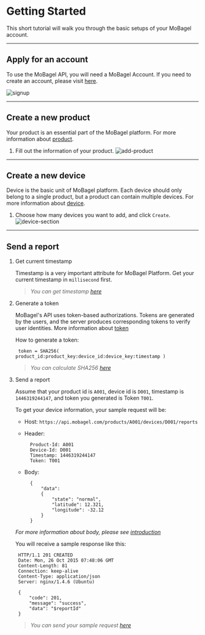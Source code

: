 # Getting Started

This short tutorial will walk you through the basic setups of your MoBagel account.

---
## Apply for an account
To use the MoBagel API, you will need a MoBagel Account. If you need to create an account, please visit [here](https://app.mobagel.com/signup).

![signup](../img/docs/signup.png)

---
## Create a new product
Your product is an essential part of the MoBagel platform. For more information about [product](user-guide/introduction.md#product).

1. Fill out the information of your product.
![add-product](../img/docs/add-product.gif)

---
## Create a new device
Device is the basic unit of MoBagel platform. Each device should only belong to a single product, but a product can contain multiple devices. For more information about [device](user-guide/introduction.md#device).

1. Choose how many devices you want to add, and click `Create`.  
![device-section](../img/docs/add-device.gif)

---
## Send a report
1. Get current timestamp

    Timestamp is a very important attribute for MoBagel Platform. Get your current timestamp in `millisecond` first.

    > *You can get timestamp [here](http://currentmillis.com)*

2. Generate a token

    MoBagel's API uses token-based authorizations. Tokens are generated by the users, and the server produces corresponding tokens to verify user identities. More information about [token](user-guide/introduction.md#token)

    How to generate a token:

        token = SHA256( product_id:product_key:device_id:device_key:timestamp )

    > *You can calculate SHA256 [here](http://www.xorbin.com/tools/sha256-hash-calculator)*

3. Send a report

    Assume that your product id is `A001`, device id is `D001`, timestamp is `1446319244147`, and token you generated is Token `T001`.

    To get your device information, your sample request will be:

    + Host: `https://api.mobagel.com/products/A001/devices/D001/reports`
    + Header: 

            Product-Id: A001
            Device-Id: D001
            Timestamp: 1446319244147
            Token: T001

    + Body:

            {
                "data":
                {
                    "state": "normal",
                    "latitude": 12.321, 
                    "longitude": -32.12 
                }
            }

    *For more information about body, please see [introduction](user-guide/introduction.md)*

    You will receive a sample response like this:

        HTTP/1.1 201 CREATED
        Date: Mon, 26 Oct 2015 07:48:06 GMT
        Content-Length: 81
        Connection: keep-alive
        Content-Type: application/json
        Server: nginx/1.4.6 (Ubuntu)

        {
            "code": 201,
            "message": "success",
            "data": "$reportId"
        }

    > *You can send your sample request [here](https://apigee.com/console/others)*

